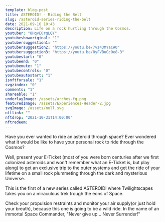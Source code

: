 ```yaml
---
template: blog-post
title: ASTEROID! - Riding the Belt
slug: /asteroid-series-riding-the-belt
date: 2021-09-16 10:43
description: Life on a rock hurtling through the Cosmos.
youtuber: "8HqvE0rgLQY"
youtubeshoworiginal: "1"
youtubersuggestion1: ""
youtubersuggestion2: "https://youtu.be/7vz43MYaCA0"
youtubersuggestion3: "https://youtu.be/8yFVBuGcOe8-3"
youtubestart: "0"
youtubeend: "0"
youtubemute: "1"
youtubecontrols: "0"
youtubeautostart: "1"
isnftforsale: "1"
svgzindex: "0"
comments: "1"
shareable: "1"
underlayImage: /assets/arches-fg.png
featuredImage: /assets/Experiences-Header-2.jpg
svgImage: /assets/null.svg
nftlink: ""
nftdrop: "2021-10-31T14:00:00"
nftredeem:
---
```

Have you ever wanted to ride an asteroid through space? Ever wondered what it would be like to have your personal rock to ride through the Cosmos? 

Well, present your E-Ticket (most of you were born centuries after we first colonized asteroids and won't remember what an E-Ticket is, but play along) to get an exclusive trip to the outer systems and get the ride of your lifetime on a small rock plummeting through the dark and mysterious Universe. 

This is the first of a new series called ASTEROID! where Twilightscapes takes you on a miraculous trek trough the eons of Space. 

Check your propulsion restraints and monitor your air supply(or just hold your breath), because this one is going to be a wild ride. In the name of an immortal Space Commander, "Never give up... Never Surrender!"